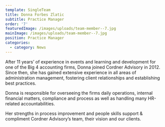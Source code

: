 ```yaml
---
template: SingleTeam
title: Donna Forbes Zlatic
subtitle: Practice Manager
order: '7'
featuredImage: /images/uploads/team-member--7.jpg
mainImage: /images/uploads/team-member--7.jpg
position: Practice Manager
categories:
  - category: News
---
```

After 11 years’ of experience in events and learning and development for one of the Big 4 accounting firms, Donna joined Cordner Advisory in 2012. Since then, she has gained extensive experience in all areas of administration management, fostering client relationships and establishing best practices.

Donna is responsible for overseeing the firms daily operations, internal financial matters, compliance and process as well as handling many HR-related accountabilities.

Her strengths in process improvement and people skills support & compliment Cordner Advisory’s team, their vision and our clients.
